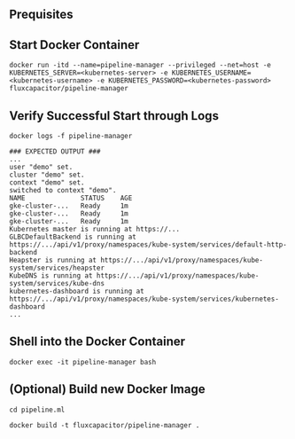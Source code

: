 ## Prequisites

## Start Docker Container
```
docker run -itd --name=pipeline-manager --privileged --net=host -e KUBERNETES_SERVER=<kubernetes-server> -e KUBERNETES_USERNAME=<kubernetes-username> -e KUBERNETES_PASSWORD=<kubernetes-password> fluxcapacitor/pipeline-manager
```

## Verify Successful Start through Logs
```
docker logs -f pipeline-manager

### EXPECTED OUTPUT ###
...
user "demo" set.
cluster "demo" set.
context "demo" set.
switched to context "demo".
NAME              STATUS    AGE
gke-cluster-...   Ready     1m
gke-cluster-...   Ready     1m
gke-cluster-...   Ready     1m
Kubernetes master is running at https://...
GLBCDefaultBackend is running at https://.../api/v1/proxy/namespaces/kube-system/services/default-http-backend
Heapster is running at https://.../api/v1/proxy/namespaces/kube-system/services/heapster
KubeDNS is running at https://.../api/v1/proxy/namespaces/kube-system/services/kube-dns
kubernetes-dashboard is running at https://.../api/v1/proxy/namespaces/kube-system/services/kubernetes-dashboard
...
```

## Shell into the Docker Container 
```
docker exec -it pipeline-manager bash
```

## (Optional) Build new Docker Image
```
cd pipeline.ml

docker build -t fluxcapacitor/pipeline-manager .
```

